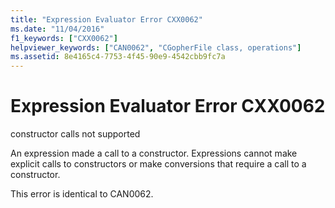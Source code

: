 ```yaml
---
title: "Expression Evaluator Error CXX0062"
ms.date: "11/04/2016"
f1_keywords: ["CXX0062"]
helpviewer_keywords: ["CAN0062", "CGopherFile class, operations"]
ms.assetid: 8e4165c4-7753-4f45-90e9-4542cbb9fc7a
---
```

# Expression Evaluator Error CXX0062

constructor calls not supported

An expression made a call to a constructor. Expressions cannot make explicit calls to constructors or make conversions that require a call to a constructor.

This error is identical to CAN0062.